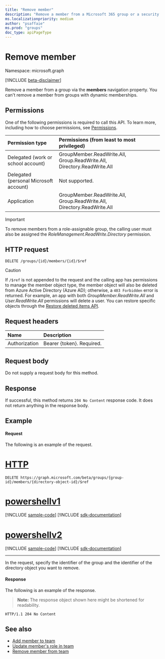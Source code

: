 ```yaml
---
title: "Remove member"
description: "Remove a member from a Microsoft 365 group or a security group through the members navigation property."
ms.localizationpriority: medium
author: "psaffaie"
ms.prod: "groups"
doc_type: apiPageType
---
```


# Remove member

Namespace: microsoft.graph

[!INCLUDE [beta-disclaimer](../../includes/beta-disclaimer.md)]

Remove a member from a group via the **members** navigation property. You can't remove a member from groups with dynamic memberships.

## Permissions

One of the following permissions is required to call this API. To learn more, including how to choose permissions, see [Permissions](/graph/permissions-reference).

| Permission type                        | Permissions (from least to most privileged)                             |
| :------------------------------------- | :---------------------------------------------------------------------- |
| Delegated (work or school account)     | GroupMember.ReadWrite.All, Group.ReadWrite.All, Directory.ReadWrite.All |
| Delegated (personal Microsoft account) | Not supported.                                                          |
| Application                            | GroupMember.ReadWrite.All, Group.ReadWrite.All, Directory.ReadWrite.All |

> [!IMPORTANT]
> To remove members from a role-assignable group, the calling user must also be assigned the _RoleManagement.ReadWrite.Directory_ permission.

## HTTP request

<!-- { "blockType": "ignored" } -->

```http
DELETE /groups/{id}/members/{id}/$ref
```
> [!CAUTION]
> If `/$ref` is not appended to the request and the calling app has permissions to manage the member object type, the member object will also be deleted from Azure Active Directory (Azure AD); otherwise, a `403 Forbidden` error is returned. For example, an app with both *GroupMember.ReadWrite.All* and *User.ReadWrite.All* permissions will delete a user. You can restore specific objects through the [Restore deleted items API](directory-deleteditems-restore.md).

## Request headers

| Name          | Description               |
| :------------ | :------------------------ |
| Authorization | Bearer {token}. Required. |

## Request body

Do not supply a request body for this method.

## Response

If successful, this method returns `204 No Content` response code. It does not return anything in the response body.

## Example

#### Request

The following is an example of the request.

# [HTTP](#tab/http)

<!-- {
  "blockType": "request",
  "name": "delete_member_from_group"
}-->

```http
DELETE https://graph.microsoft.com/beta/groups/{group-id}/members/{directory-object-id}/$ref
```

# [powershellv1](#tab/powershellv1)
[!INCLUDE [sample-code](../includes/snippets/powershellv1/delete-member-from-group-powershellv1-snippets.md)]
[!INCLUDE [sdk-documentation](../includes/snippets/snippets-sdk-documentation-link.md)]

# [powershellv2](#tab/powershellv2)
[!INCLUDE [sample-code](../includes/snippets/powershellv2/delete-member-from-group-powershellv2-snippets.md)]
[!INCLUDE [sdk-documentation](../includes/snippets/snippets-sdk-documentation-link.md)]

---

In the request, specify the identifier of the group and the identifier of the directory object you want to remove.

#### Response

The following is an example of the response.

> **Note:** The response object shown here might be shortened for readability.

<!-- {
  "blockType": "response"
} -->

```http
HTTP/1.1 204 No Content
```

## See also

- [Add member to team](team-post-members.md)
- [Update member's role in team](team-update-members.md)
- [Remove member from team](team-delete-members.md)

<!-- uuid: 8fcb5dbc-d5aa-4681-8e31-b001d5168d79
2015-10-25 14:57:30 UTC -->
<!--
{
  "type": "#page.annotation",
  "description": "Create member",
  "keywords": "",
  "section": "documentation",
  "tocPath": "",
  "suppressions": [
  ]
}
-->
